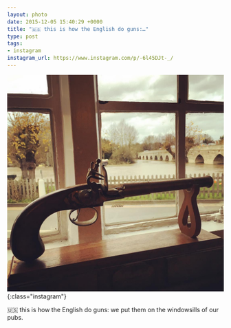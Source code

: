 ```yaml
---
layout: photo
date: 2015-12-05 15:40:29 +0000
title: "🇺🇸 this is how the English do guns:…"
type: post
tags:
- instagram
instagram_url: https://www.instagram.com/p/-6l45DJt-_/
---
```


![Instagram - -6l45DJt-_](/img/-6l45DJt-_.jpg){:class="instagram"}

🇺🇸 this is how the English do guns: we put them on the windowsills of our pubs.
